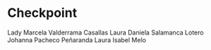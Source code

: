 # Checkpoint
Lady Marcela Valderrama Casallas
Laura Daniela Salamanca Lotero
Johanna Pacheco Peñaranda
Laura Isabel Melo
